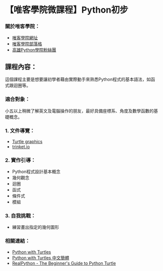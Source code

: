 # 【唯客學院微課程】Python初步

### 關於唯客學院：

* [唯客學院網址](https://www.victorgau.com)
* [唯客學院部落格](https://victorgau.com/blog/)
* [高雄Python學院粉絲團](https://www.facebook.com/KHPYAcademy/)

## 課程內容：

這個課程主要是想要讓初學者藉由實際動手來熟悉Python程式的基本語法，如函式跟迴圈等。

### 適合對象：

小五以上稍微了解英文及電腦操作的朋友，最好具備座標系、角度及數學函數的基礎概念。

### 1. 文件導覽：

* [Turtle graphics](https://docs.python.org/3/library/turtle.html)
* [trinket.io](https://trinket.io/python)

### 2. 實作引導：

* Python程式設計基本概念
* 幾何觀念
* 迴圈
* 函式
* 條件式
* 模組

### 3. 自我挑戰：

* 練習畫出指定的幾何圖形

### 相關連結：

* [Python with Turtles](https://hourofpython.trinket.io/a-visual-introduction-to-python)
* [Python with Turtles 中文簡體](https://hourofpython.trinket.io/ke3-shi4-hua4-python-jian3-jie4#/huan1-ying2/bian1-cheng2-yi1-xiao3-shi2)
* [RealPython - The Beginner's Guide to Python Turtle](https://realpython.com/beginners-guide-python-turtle)
